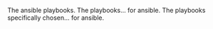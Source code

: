 The ansible playbooks. The playbooks... for ansible. The playbooks specifically chosen... for ansible.
